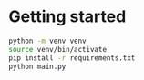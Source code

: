 # Getting started

```zsh
python -m venv venv
source venv/bin/activate
pip install -r requirements.txt
python main.py
```
